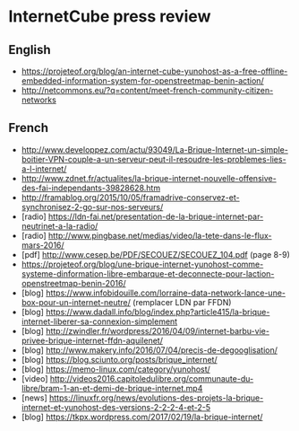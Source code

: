 # InternetCube press review

## English

* https://projeteof.org/blog/an-internet-cube-yunohost-as-a-free-offline-embedded-information-system-for-openstreetmap-benin-action/
* http://netcommons.eu/?q=content/meet-french-community-citizen-networks

## French

* http://www.developpez.com/actu/93049/La-Brique-Internet-un-simple-boitier-VPN-couple-a-un-serveur-peut-il-resoudre-les-problemes-lies-a-l-internet/
* http://www.zdnet.fr/actualites/la-brique-internet-nouvelle-offensive-des-fai-independants-39828628.htm
* http://framablog.org/2015/10/05/framadrive-conservez-et-synchronisez-2-go-sur-nos-serveurs/
* [radio] https://ldn-fai.net/presentation-de-la-brique-internet-par-neutrinet-a-la-radio/
* [radio] http://www.pingbase.net/medias/video/la-tete-dans-le-flux-mars-2016/
* [pdf] http://www.cesep.be/PDF/SECOUEZ/SECOUEZ_104.pdf (page 8-9)
* https://projeteof.org/blog/une-brique-internet-yunohost-comme-systeme-dinformation-libre-embarque-et-deconnecte-pour-laction-openstreetmap-benin-2016/
* [blog] https://www.infobidouille.com/lorraine-data-network-lance-une-box-pour-un-internet-neutre/ (remplacer LDN par FFDN)
* [blog] https://www.dadall.info/blog/index.php?article415/la-brique-internet-liberer-sa-connexion-simplement
* [blog] http://zwindler.fr/wordpress/2016/04/09/internet-barbu-vie-privee-brique-internet-ffdn-aquilenet/
* [blog] http://www.makery.info/2016/07/04/precis-de-degooglisation/
* [blog] https://blog.sciunto.org/posts/brique_internet/
* [blog] https://memo-linux.com/category/yunohost/
* [video] http://videos2016.capitoledulibre.org/communaute-du-libre/bram-1-an-et-demi-de-brique-internet.mp4
* [news] https://linuxfr.org/news/evolutions-des-projets-la-brique-internet-et-yunohost-des-versions-2-2-2-4-et-2-5
* [blog] https://tkpx.wordpress.com/2017/02/19/la-brique-internet/

